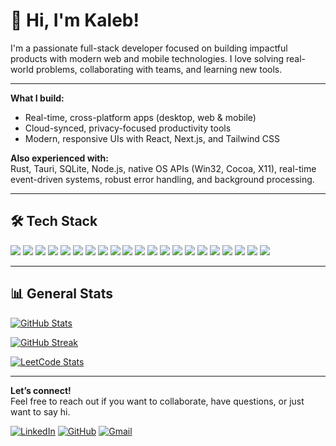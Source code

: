 # 👋 Hi, I'm Kaleb!

I'm a passionate full-stack developer focused on building impactful products with modern web and mobile technologies. I love solving real-world problems, collaborating with teams, and learning new tools.

---

**What I build:**  
- Real-time, cross-platform apps (desktop, web & mobile)
- Cloud-synced, privacy-focused productivity tools
- Modern, responsive UIs with React, Next.js, and Tailwind CSS

**Also experienced with:**  
Rust, Tauri, SQLite, Node.js, native OS APIs (Win32, Cocoa, X11), real-time event-driven systems, robust error handling, and background processing.

---

## 🛠️ Tech Stack

![](https://img.shields.io/badge/Code-Python-informational?style=flat&logo=python&logoColor=white&color=3776AB)
![](https://img.shields.io/badge/Code-JavaScript-informational?style=flat&logo=javascript&logoColor=black&color=F7DF1E)
![](https://img.shields.io/badge/Code-TypeScript-informational?style=flat&logo=typescript&logoColor=white&color=3178C6)
![](https://img.shields.io/badge/Code-React-informational?style=flat&logo=react&logoColor=20232A&color=61DAFB)
![](https://img.shields.io/badge/Code-React_Native-informational?style=flat&logo=react&logoColor=61DAFB&color=20232A)
![](https://img.shields.io/badge/Code-Next.js-informational?style=flat&logo=next.js&logoColor=white&color=000000)
![](https://img.shields.io/badge/Code-Redux-informational?style=flat&logo=redux&logoColor=white&color=764ABC)
![](https://img.shields.io/badge/Code-Zustand-informational?style=flat&logo=zustand&logoColor=black&color=FFB300)
![](https://img.shields.io/badge/Code-TailwindCSS-informational?style=flat&logo=tailwind-css&logoColor=white&color=06B6D4)
![](https://img.shields.io/badge/Code-Firebase-informational?style=flat&logo=firebase&logoColor=white&color=FFCA28)
![](https://img.shields.io/badge/Code-Supabase-informational?style=flat&logo=supabase&logoColor=white&color=3ECF8E)
![](https://img.shields.io/badge/Code-Google_Cloud-informational?style=flat&logo=google-cloud&logoColor=white&color=4285F4)
![](https://img.shields.io/badge/Code-FastAPI-informational?style=flat&logo=fastapi&logoColor=white&color=009688)
![](https://img.shields.io/badge/Code-Vercel-informational?style=flat&logo=vercel&logoColor=white&color=000000)
![](https://img.shields.io/badge/Code-Git-informational?style=flat&logo=git&logoColor=white&color=F05032)
![](https://img.shields.io/badge/Code-Docker-informational?style=flat&logo=docker&logoColor=white&color=2496ED)
![](https://img.shields.io/badge/Code-Rust-informational?style=flat&logo=rust&logoColor=white&color=DEA584)
![](https://img.shields.io/badge/Framework-Tauri-informational?style=flat&logo=tauri&logoColor=white&color=FFC131)
![](https://img.shields.io/badge/Database-SQLite-informational?style=flat&logo=sqlite&logoColor=white&color=003B57)
![](https://img.shields.io/badge/Build-Node.js-informational?style=flat&logo=nodedotjs&logoColor=white&color=339933)
![](https://img.shields.io/badge/Platform-Windows%20%7C%20macOS%20%7C%20Linux-informational?style=flat&logo=windows&logoColor=white&color=0078D6)

---

## 📊 General Stats

[![GitHub Stats](https://github-readme-stats.vercel.app/api?username=mk1316&show_icons=true&line_height=27&count_private=true&title_color=ffffff&text_color=c9cacc&icon_color=2bbc8a&bg_color=1d1f21)](https://github.com/mk1316)

[![GitHub Streak](https://streak-stats.demolab.com/?user=mk1316&theme=dark&hide_border=true&date_format=M%20j%5B%2C%20Y%5D)](https://github.com/mk1316)

[![LeetCode Stats](https://leetcard.jacoblin.cool/mk1316?theme=dark&ext=heatmap)](https://leetcode.com/mk1316)

---

**Let’s connect!**  
Feel free to reach out if you want to collaborate, have questions, or just want to say hi.

[![LinkedIn](https://img.shields.io/badge/LinkedIn-0077B5?style=for-the-badge&logo=linkedin&logoColor=white)](https://www.linkedin.com/in/kalebft)
[![GitHub](https://img.shields.io/badge/GitHub-181717?style=for-the-badge&logo=github&logoColor=white)](https://github.com/mk1316)
[![Gmail](https://img.shields.io/badge/Email-D14836?style=for-the-badge&logo=gmail&logoColor=white)](mailto:tsegkaleb@gmail.com)
